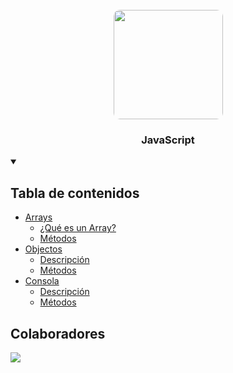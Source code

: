 <div align="center">
   <br/>
    <img src="https://github.com/user-attachments/assets/2ec030cc-8d43-4df2-aa76-14b4317d3617" width="175" style="border-radius: 10px;" >
   <h3 align="center">JavaScript</h3>
</div>

<details open>
  <summary>
    <h2>Tabla de contenidos</h2>
  </summary>
  <ul>
    <li>
      <a href="https://github.com/MrRedu/JavaScript/tree/main/javascript/array">Arrays</a>
      <ul>
        <li><a href="https://github.com/MrRedu/JavaScript/tree/main/javascript/array#qu%C3%A9-es-un-array">¿Qué es un Array?</a></li>
        <li><a href="https://github.com/MrRedu/JavaScript/tree/main/javascript/array/methods">Métodos</a></li>
      </ul>
    </li>
      <li>
      <a href="#">Objectos</a>
      <ul>
        <li><a href="#">Descripción</a></li>
        <li><a href="#">Métodos</a></li>
      </ul>
    </li>
        <li>
      <a href="https://github.com/MrRedu/JavaScript/tree/main/javascript/console">Consola</a>
      <ul>
        <li><a href="https://github.com/MrRedu/JavaScript/tree/main/javascript/console#qu%C3%A9-es-la-consola">Descripción</a></li>
        <li><a href="https://github.com/MrRedu/JavaScript/tree/main/javascript/console/methods">Métodos</a></li>
      </ul>
    </li>
  </ul>
</details>

<h2>Colaboradores</h2>
<div>
  <a href="https://github.com/MrRedu/JavaScript/graphs/contributors">
    <img src="https://contrib.rocks/image?repo=MrRedu/JavaScript" />
  </a> 
</div>
